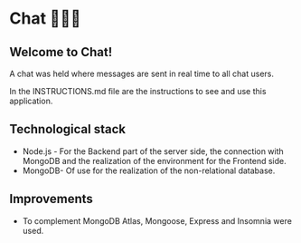 # Chat 👩🏼‍💻

## Welcome to Chat!

A chat was held where messages are sent in real time to all chat users.

In the INSTRUCTIONS.md file are the instructions to see and use this application.

## Technological stack
- Node.js - For the Backend part of the server side, the connection with MongoDB and the realization of the environment for the Frontend side.
- MongoDB- Of use for the realization of the non-relational database.

## Improvements
- To complement MongoDB Atlas, Mongoose, Express and Insomnia were used.
